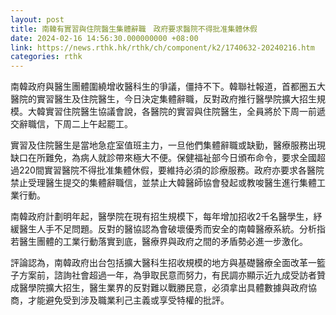 ```yaml
---
layout: post
title: 南韓有實習與住院醫生集體辭職　政府要求醫院不得批准集體休假
date: 2024-02-16 14:56:30.000000000 +08:00
link: https://news.rthk.hk/rthk/ch/component/k2/1740632-20240216.htm
categories: rthk
---
```


南韓政府與醫生團體圍繞增收醫科生的爭議，僵持不下。韓聯社報道，首都圈五大醫院的實習醫生及住院醫生，今日決定集體辭職，反對政府推行醫學院擴大招生規模。大韓實習住院醫生協議會說，各醫院的實習與住院醫生，全員將於下周一前遞交辭職信，下周二上午起罷工。

實習及住院醫生是當地急症室值班主力，一旦他們集體辭職或缺勤，醫療服務出現缺口在所難免，為病人就診帶來極大不便。保健福祉部今日頒布命令，要求全國超過220間實習醫院不得批准集體休假，要維持必須的診療服務。政府亦要求各醫院禁止受理醫生提交的集體辭職信，並禁止大韓醫師協會發起或教唆醫生進行集體工業行動。

南韓政府計劃明年起，醫學院在現有招生規模下，每年增加招收2千名醫學生，紓緩醫生人手不足問題。反對的醫協認為會破壞優秀而安全的南韓醫療系統。分析指若醫生團體的工業行動落實到底，醫療界與政府之間的矛盾勢必進一步激化。

評論認為，南韓政府出台包括擴大醫科生招收規模的地方與基礎醫療全面改革一籃子方案前，諮詢社會超過一年，為爭取民意而努力，有民調亦顯示近九成受訪者贊成醫學院擴大招生，醫生業界的反對難以戰勝民意，必須拿出具體數據與政府協商，才能避免受到涉及職業利己主義或享受特權的批評。
